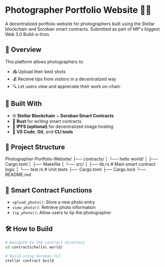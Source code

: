 # Photographer Portfolio Website 📸✨

A decentralized portfolio website for photographers built using the Stellar blockchain and Soroban smart contracts. Submitted as part of MP's biggest Web 3.0 Build-a-thon.

## 🚀 Overview

This platform allows photographers to:
- 📤 Upload their best shots
- 💰 Receive tips from visitors in a decentralized way
- 🔍 Let users view and appreciate their work on-chain

## 🔗 Built With

- 🌐 **Stellar Blockchain** + **Soroban Smart Contracts**
- 🦀 **Rust** for writing smart contracts
- 📁 **IPFS (optional)** for decentralized image hosting
- 🧰 **VS Code**, **Git**, and **CLI tools**

## 📂 Project Structure

Photographer-Portfolio-Website/ ├── contracts/ │ └── hello world/ │ ├── Cargo.toml │ ├── Makefile │ └── src/ │ ├── lib.rs # Main smart contract logic │ └── test.rs # Unit tests ├── Cargo.toml ├── Cargo.lock └── README.md


## 📜 Smart Contract Functions

- `upload_photo()`: Store a new photo entry
- `view_photo()`: Retrieve photo information
- `tip_photo()`: Allow users to tip the photographer

## 🛠️ How to Build

```bash
# Navigate to the contract directory
cd contracts/hello\ world/

# Build using Soroban CLI
stellar contract build

